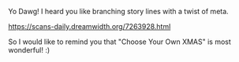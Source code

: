 Yo Dawg! I heard you like branching story lines with a twist of meta.

https://scans-daily.dreamwidth.org/7263928.html

So I would like to remind you that "Choose Your Own XMAS" is most wonderful! :) 